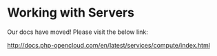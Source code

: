 Working with Servers
====================

Our docs have moved! Please visit the below link:

http://docs.php-opencloud.com/en/latest/services/compute/index.html
